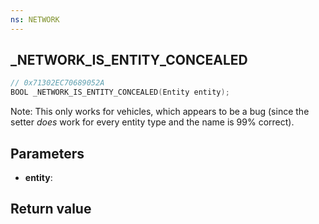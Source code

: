 ```yaml
---
ns: NETWORK
---
```

## _NETWORK_IS_ENTITY_CONCEALED

```c
// 0x71302EC70689052A
BOOL _NETWORK_IS_ENTITY_CONCEALED(Entity entity);
```

Note: This only works for vehicles, which appears to be a bug (since the setter _does_ work for every entity type and the name is 99% correct).

## Parameters
* **entity**: 

## Return value
